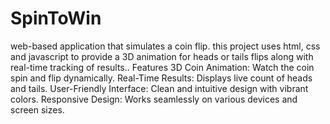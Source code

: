 # SpinToWin
 web-based application that simulates a coin flip. this project uses html, css and javascript to provide a 3D animation for heads or tails flips along with real-time tracking of results..
 Features
3D Coin Animation: Watch the coin spin and flip dynamically.
Real-Time Results: Displays live count of heads and tails.
User-Friendly Interface: Clean and intuitive design with vibrant colors.
Responsive Design: Works seamlessly on various devices and screen sizes.

